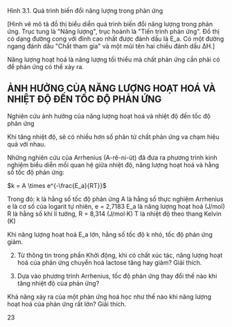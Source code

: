 Hình 3.1. Quá trình biến đổi năng lượng trong phản ứng

[Hình vẽ mô tả đồ thị biểu diễn quá trình biến đổi năng lượng trong phản ứng. Trục tung là "Năng lượng", trục hoành là "Tiến trình phản ứng". Đồ thị có dạng đường cong với đỉnh cao nhất được đánh dấu là E_a. Có một đường ngang đánh dấu "Chất tham gia" và một mũi tên hai chiều đánh dấu ΔH.]

Năng lượng hoạt hoá là năng lượng tối thiểu mà chất phản ứng cần phải có để phản ứng có thể xảy ra.

## ẢNH HƯỞNG CỦA NĂNG LƯỢNG HOẠT HOÁ VÀ NHIỆT ĐỘ ĐẾN TỐC ĐỘ PHẢN ỨNG

Nghiên cứu ảnh hưởng của năng lượng hoạt hoá và nhiệt độ đến tốc độ phản ứng

Khi tăng nhiệt độ, sẽ có nhiều hơn số phân tử chất phản ứng va chạm hiệu quả với nhau.

Những nghiên cứu của Arrhenius (A-rê-ni-út) đã đưa ra phương trình kinh nghiệm biểu diễn mối quan hệ giữa nhiệt độ, năng lượng hoạt hoá và hằng số tốc độ phản ứng:

$k = A \times e^{-\frac{E_a}{RT}}$

Trong đó:
k là hằng số tốc độ phản ứng
A là hằng số thực nghiệm Arrhenius
e là cơ số của logarit tự nhiên, e = 2,7183
E_a là năng lượng hoạt hoá (J/mol)
R là hằng số khí lí tưởng, R = 8,314 (J/mol·K)
T là nhiệt độ theo thang Kelvin (K)

Khi năng lượng hoạt hoá E_a lớn, hằng số tốc độ k nhỏ, tốc độ phản ứng giảm.

2. Từ thông tin trong phần Khởi động, khi có chất xúc tác, năng lượng hoạt hoá của phản ứng chuyển hoá lactose tăng hay giảm? Giải thích.

3. Dựa vào phương trình Arrhenius, tốc độ phản ứng thay đổi thế nào khi tăng nhiệt độ của phản ứng?

Khả năng xảy ra của một phản ứng hoá học như thế nào khi năng lượng hoạt hoá của phản ứng rất lớn? Giải thích.

23